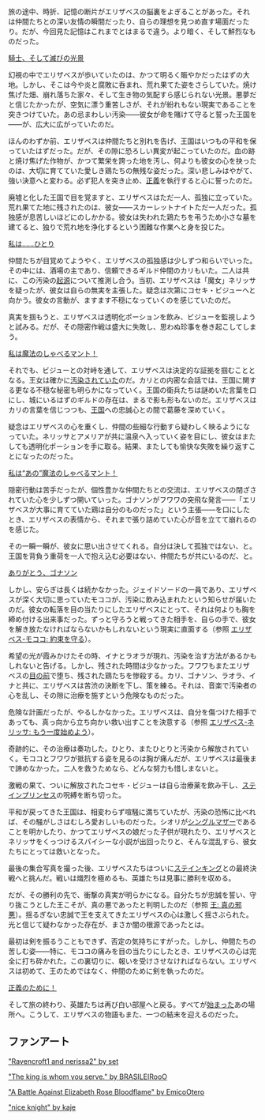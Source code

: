 <!-- title: エリザベス・ローズ・ブラッドフレイム -->
<!-- status: 生存 -->

旅の途中、時折、記憶の断片がエリザベスの脳裏をよぎることがあった。それは仲間たちとの深い友情の瞬間だったり、自らの理想を見つめ直す場面だったり。だが、今回見た記憶はこれまでとはまるで違う。より暗く、そして鮮烈なものだった。

[騎士、そして滅びの光景](#embed:https://www.youtube.com/live/_urPfTQnLes?si=rKBD2pyCzW9lFY-3&start=329)

幻視の中でエリザベスが歩いていたのは、かつて明るく賑やかだったはずの大地。しかし、そこは今や炎と腐敗に呑まれ、荒れ果てた姿をさらしていた。焼け焦げた畑、崩れ落ちた家々、そして生き物の気配すら感じられない光景。悪夢だと信じたかったが、空気に漂う重苦しさが、それが紛れもない現実であることを突きつけていた。あの忌まわしい汚染――彼女が命を賭けて守ると誓った王国を――が、広大に広がっていたのだ。

ほんのわずか前、エリザベスは仲間たちと別れを告げ、王国はいつもの平和を保っていたはずだった。だが、その隙に恐ろしい異変が起こっていたのだ。血の跡と焼け焦げた作物が、かつて繁栄を誇った地を汚し、何よりも彼女の心を抉ったのは、大切に育てていた愛しき鶏たちの無残な姿だった。深い悲しみはやがて、強い決意へと変わる。必ず犯人を突き止め、[正義](https://www.youtube.com/live/_urPfTQnLes?feature=shared&t=990)を執行すると心に誓ったのだ。

廃墟と化した王国で目を覚ますと、エリザベスはただ一人、孤独に立っていた。荒れ果てた地に残されたのは、彼女――スカーレットナイトただ一人だった。孤独感が息苦しいほどにのしかかる。彼女は失われた鶏たちを弔うため小さな墓を建てると、独りで荒れ地を浄化するという困難な作業へと身を投じた。

[私は……ひとり](#embed:https://www.youtube.com/live/_urPfTQnLes?si=ecdhhjj71kzhplJw&start=1670)

仲間たちが目覚めてようやく、エリザベスの孤独感は少しずつ和らいでいった。その中には、酒場の主であり、信頼できるギルド仲間のカリもいた。二人は共に、この汚染の[起源](https://www.youtube.com/live/_urPfTQnLes?feature=shared&t=5396)について推測し合う。当初、エリザベスは「魔女」ネリッサを疑ったが、彼女は自らの無実を主張した。疑念は次第にコセキ・ビジューへと向かう。彼女の言動が、ますます不穏になっていくのを感じていたのだ。

真実を掴もうと、エリザベスは透明化ポーションを飲み、ビジューを監視しようと試みる。だが、その隠密作戦は盛大に失敗し、思わぬ珍事を巻き起こしてしまう。

[私は魔法のしゃべるマント！](#embed:https://www.youtube.com/live/_urPfTQnLes?si=sgeX8b8c-lLqAn0n&start=7369)

それでも、ビジューとの対峙を通して、エリザベスは決定的な証拠を掴むこととなる。王女は確かに[汚染されていた](https://www.youtube.com/live/_urPfTQnLes?feature=shared&t=7533)のだ。カリとの内密な会話では、王国に関する更なる不穏な秘密も明らかになっていく。王国の衛兵たちは謎めいた言葉を口にし、城にいるはずのギルドの存在は、まるで影も形もないのだ。エリザベスはカリの言葉を信じつつも、[王国](https://www.youtube.com/live/_urPfTQnLes?feature=shared&t=7755)への忠誠心との間で葛藤を深めていく。

疑念はエリザベスの心を重くし、仲間の些細な行動すら疑わしく映るようになっていた。ネリッサとアメリアが共に温泉へ入っていく姿を目にし、彼女はまたしても透明化ポーションを手に取る。結果、またしても愉快な失敗を繰り返すことになったのだった。

[私は“あの”魔法のしゃべるマント！](#embed:https://www.youtube.com/live/_urPfTQnLes?si=d0gdqZP1KC_9-3ud&start=8425)

隠密行動は苦手だったが、個性豊かな仲間たちとの交流は、エリザベスの閉ざされていた心を少しずつ開いていった。ゴナソンがフワワの突飛な発言――「エリザベスが大事に育てていた鶏は自分のものだった」という主張――を口にしたとき、エリザベスの表情から、それまで張り詰めていた心が音を立てて崩れるのを感じた。

その一瞬一瞬が、彼女に思い出させてくれる。自分は決して孤独ではない、と。王国を背負う重荷を一人で抱え込む必要はない、仲間たちが共にいるのだ、と。

[ありがとう、ゴナソン](#embed:https://www.youtube.com/live/_urPfTQnLes?feature=shared&t=10485)

しかし、安らぎは長くは続かなかった。ジェイドソードの一員であり、エリザベスが深く大切に思っていたモココが、汚染に飲み込まれたという知らせが届いたのだ。彼女の転落を目の当たりにしたエリザベスにとって、それは何よりも胸を締め付ける出来事だった。ずっと守ろうと戦ってきた相手を、自らの手で、彼女を解き放たなければならないかもしれないという現実に直面する（参照 [エリザベス-モココ: 約束を守る](#edge:mococo-liz)）。

希望の光が霞みかけたその時、イナとラオラが現れ、汚染を治す方法があるかもしれないと告げる。しかし、残された時間は少なかった。フワワもまたエリザベスの[目の前](https://www.youtube.com/live/_urPfTQnLes?feature=shared&t=11473)で堕ち、残された鶏たちを惨殺する。カリ、ゴナソン、ラオラ、イナと共に、エリザベスは苦渋の決断を下し、策を練る。それは、音楽で汚染者の心を乱し、その隙に治療を施すという危険なものだった。

危険な計画だったが、やるしかなかった。エリザベスは、自分を傷つけた相手であっても、真っ向から立ち向かい救い出すことを決意する（参照 [エリザベス-ネリッサ: もう一度始めよう](#edge:liz-nerissa)）。

奇跡的に、その治療は奏功した。ひとり、またひとりと汚染から解放されていく。モココとフワワが抵抗する姿を見るのは胸が痛んだが、エリザベスは最後まで諦めなかった。二人を救うためなら、どんな努力も惜しまないと。

激戦の果て、ついに解放されたコセキ・ビジューは自ら治療薬を飲み干し、[ステインプリンセス](https://www.youtube.com/live/_urPfTQnLes?feature=shared&t=13749)の呪縛を断ち切った。

平和が戻ってきた王国は、相変わらず喧騒に満ちていたが、汚染の恐怖に比べれば、その騒がしさはむしろ愛おしいものだった。シオリが[シングルマザー](https://www.youtube.com/live/_urPfTQnLes?feature=shared&t=15484)であることを明かしたり、かつてエリザベスの娘だった子供が現れたり、エリザベスとネリッサをくっつけるスパイシーな小説が出回ったりと、そんな混乱すら、彼女たちにとっては救いとなった。

最後の集合写真を撮った後、エリザベスたちはついに[ステインキング](https://www.youtube.com/live/_urPfTQnLes?feature=shared&t=16809)との最終決戦へと挑んだ。戦いは熾烈を極めるも、英雄たちは見事に勝利を収める。

だが、その勝利の先で、衝撃の真実が明らかになる。自分たちが忠誠を誓い、守り抜こうとした王こそが、真の悪であったと判明したのだ（参照 [王: 真の邪悪](#node:king)）。揺るぎない忠誠で王を支えてきたエリザベスの心は激しく揺さぶられた。光と信じて疑わなかった存在が、まさか闇の根源であったとは。

最初は剣を振るうこともできず、否定の気持ちにすがった。しかし、仲間たちの苦しむ姿――特に、モココの痛みを目の当たりにしたとき、エリザベスの心は完全に打ち砕かれた。この裏切りに、報いを受けさせなければならない。エリザベスは初めて、王のためではなく、仲間のために剣を執ったのだ。

[正義のために！](#embed:https://www.youtube.com/live/_urPfTQnLes?si=xQsUGR_UZBcLZWQP&start=17881)

そして旅の終わり、英雄たちは再び白い部屋へと戻る。すべてが[始まった](https://www.youtube.com/live/_urPfTQnLes?feature=shared&t=18386)あの場所へ。こうして、エリザベスの物語もまた、一つの結末を迎えるのだった。

## ファンアート

["Ravencroft1 and nerissa2" by set](https://x.com/_se_t_/status/1834034907229946123)

["The king is whom you serve." by BRASILEIRooO](https://x.com/BRASILEIROO0/status/1901358989033832670)

["A Battle Against Elizabeth Rose Bloodflame" by EmicoOtero](https://x.com/EmicoOtero/status/1870178989033832670)

["nice knight" by kaje](https://x.com/kaje_zu/status/1924528574033494251)
